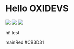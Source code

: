 # Hello OXIDEVS

![](/images/logo-icon.svg)
![](/images/logo-black.svg)
![](/images/logo-white.svg)

hi! test

mainRed #CB3D31
